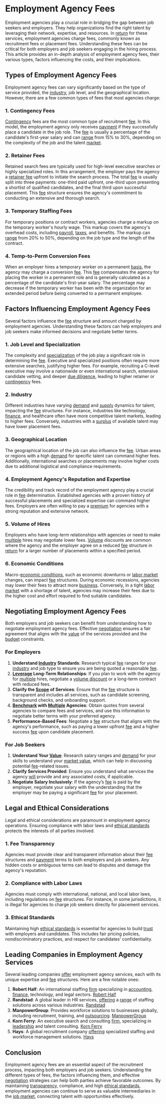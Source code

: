 # Employment Agency Fees

Employment agencies play a crucial role in bridging the gap between job seekers and employers. They help organizations find the right talent by leveraging their network, expertise, and resources. In [return](../r/return.md) for these services, employment agencies charge fees, commonly known as recruitment fees or placement fees. Understanding these fees can be critical for both employers and job seekers engaging in the hiring process. This article provides an in-depth analysis of employment agency fees, their various types, factors influencing the costs, and their implications.

## Types of Employment Agency Fees

Employment agency fees can vary significantly based on the type of service provided, the [industry](../i/industry.md), job level, and the geographical location. However, there are a few common types of fees that most agencies charge:

### 1. Contingency Fees

[Contingency](../c/contingency.md) fees are the most common type of recruitment [fee](../f/fee.md). In this model, the employment agency only receives [payment](../p/payment.md) if they successfully place a candidate in the job role. The [fee](../f/fee.md) is usually a percentage of the candidate's first-year salary and can [range](../r/range.md) from 15% to 30%, depending on the complexity of the job and the talent [market](../m/market.md).

### 2. Retainer Fees

Retained search fees are typically used for high-level executive searches or highly specialized roles. In this arrangement, the employer pays the agency a [retainer fee](../r/retainer_fee.md) upfront to initiate the search process. The total [fee](../f/fee.md) is usually split into three payments: one-third paid upfront, one-third upon presenting a shortlist of qualified candidates, and the final third upon successful placement. This [fee](../f/fee.md) structure ensures the agency's commitment to conducting an extensive and thorough search.

### 3. Temporary Staffing Fees

For temporary positions or contract workers, agencies charge a markup on the temporary worker's hourly wage. This markup covers the agency's overhead costs, including [payroll](../p/payroll.md), [taxes](../t/taxes.md), and benefits. The markup can [range](../r/range.md) from 20% to 50%, depending on the job type and the length of the contract.

### 4. Temp-to-Perm Conversion Fees

When an employer hires a temporary worker on a permanent [basis](../b/basis.md), the agency may charge a conversion [fee](../f/fee.md). This [fee](../f/fee.md) compensates the agency for placing the worker in a permanent role and is generally calculated as a percentage of the candidate's first-year salary. The percentage may decrease if the temporary worker has been with the organization for an extended period before being converted to a permanent employee.

## Factors Influencing Employment Agency Fees

Several factors influence the [fee](../f/fee.md) structure and amount charged by employment agencies. Understanding these factors can help employers and job seekers make informed decisions and negotiate better terms.

### 1. Job Level and Specialization

The complexity and [specialization](../s/specialization.md) of the job play a significant role in determining the [fee](../f/fee.md). Executive and specialized positions often require more extensive searches, justifying higher fees. For example, recruiting a C-level executive may involve a nationwide or even international search, extensive candidate vetting, and deeper [due diligence](../d/due_diligence.md), leading to higher retainer or [contingency](../c/contingency.md) fees.

### 2. Industry

Different industries have varying [demand](../d/demand.md) and [supply](../s/supply.md) dynamics for talent, impacting the [fee](../f/fee.md) structures. For instance, industries like technology, [finance](../f/finance.md), and healthcare often have more competitive talent markets, leading to higher fees. Conversely, industries with a [surplus](../s/surplus.md) of available talent may have lower placement fees.

### 3. Geographical Location

The geographical location of the job can also influence the [fee](../f/fee.md). Urban areas or regions with a high [demand](../d/demand.md) for specific talent can command higher fees. Additionally, international searches or placements may involve higher costs due to additional logistical and compliance requirements.

### 4. Employment Agency's Reputation and Expertise

The credibility and track record of the employment agency play a crucial role in [fee](../f/fee.md) determination. Established agencies with a proven history of successful placements and specialized expertise can command higher fees. Employers are often willing to pay a [premium](../p/premium.md) for agencies with a strong reputation and extensive network.

### 5. Volume of Hires

Employers who have long-term relationships with agencies or need to make [multiple](../m/multiple.md) hires may negotiate lower fees. [Volume](../v/volume.md) discounts are common where the agency and the employer agree on a reduced [fee](../f/fee.md) structure in [return](../r/return.md) for a larger number of placements within a specified period.

### 6. Economic Conditions

Macro-[economic conditions](../e/economic_conditions.md), such as economic downturns or [labor market](../l/labor_market.md) changes, can impact [fee](../f/fee.md) structures. During economic recessions, agencies may lower their fees to attract more [business](../b/business.md). Conversely, in a tight [labor market](../l/labor_market.md) with a shortage of talent, agencies may increase their fees due to the higher cost and effort required to find suitable candidates.

## Negotiating Employment Agency Fees

Both employers and job seekers can benefit from understanding how to negotiate employment agency fees. Effective [negotiation](../n/negotiation.md) ensures a fair agreement that aligns with the [value](../v/value.md) of the services provided and the [budget](../b/budget.md) constraints.

### For Employers

1. **Understand [Industry](../i/industry.md) Standards**: Research typical [fee](../f/fee.md) ranges for your [industry](../i/industry.md) and job type to ensure you are being quoted a reasonable [fee](../f/fee.md).
2. **[Leverage](../l/leverage.md) Long-Term Relationships**: If you plan to work with the agency for [multiple](../m/multiple.md) hires, negotiate a [volume discount](../v/volume_discount.md) or a long-term contract with reduced fees.
3. **Clarify the [Scope](../s/scope.md) of Services**: Ensure that the [fee](../f/fee.md) structure is transparent and includes all services, such as candidate screening, background checks, and onboarding support.
4. **[Benchmark](../b/benchmark.md) with [Multiple](../m/multiple.md) Agencies**: Obtain quotes from several agencies to compare fees and services, and use this information to negotiate better terms with your preferred agency.
5. **Performance-Based Fees**: Negotiate a [fee](../f/fee.md) structure that aligns with the agency's performance, such as paying a lower upfront [fee](../f/fee.md) and a higher success [fee](../f/fee.md) upon candidate placement.

### For Job Seekers

1. **Understand Your [Value](../v/value.md)**: Research salary ranges and [demand](../d/demand.md) for your skills to understand your [market value](../m/market_value.md), which can help in discussing potential [fee](../f/fee.md)-related issues.
2. **Clarify Services Provided**: Ensure you understand what services the agency [will](../w/will.md) provide and any associated costs, if applicable.
3. **Negotiate Salary Inclusively**: If the agency’s [fee](../f/fee.md) is paid by the employer, negotiate your salary with the understanding that the employer may be paying a significant [fee](../f/fee.md) for your placement.

## Legal and Ethical Considerations

Legal and ethical considerations are paramount in employment agency operations. Ensuring compliance with labor laws and [ethical standards](../e/ethical_standards_in_trading.md) protects the interests of all parties involved.

### 1. Fee Transparency

Agencies must provide clear and transparent information about their [fee](../f/fee.md) structures and [payment](../p/payment.md) terms to both employers and job seekers. Any hidden costs or ambiguous terms can lead to disputes and damage the agency's reputation.

### 2. Compliance with Labor Laws

Agencies must comply with international, national, and local labor laws, including regulations on [fee](../f/fee.md) structures. For instance, in some jurisdictions, it is illegal for agencies to charge job seekers directly for placement services.

### 3. Ethical Standards

Maintaining high [ethical standards](../e/ethical_standards_in_trading.md) is essential for agencies to build [trust](../t/trust.md) with employers and candidates. This includes fair pricing policies, nondiscriminatory practices, and respect for candidates' confidentiality.

## Leading Companies in Employment Agency Services

Several leading companies [offer](../o/offer.md) employment agency services, each with its unique expertise and [fee](../f/fee.md) structures. Here are a few notable ones:

1. **Robert Half**: An international staffing [firm](../f/firm.md) specializing in [accounting](../a/accounting.md), [finance](../f/finance.md), technology, and legal sectors. [Robert Half](https://www.roberthalf.com/)
2. **Randstad**: A global leader in HR services, [offering](../o/offering.md) a [range](../r/range.md) of staffing solutions across various industries. [Randstad](https://www.randstad.com/)
3. **ManpowerGroup**: Provides workforce solutions to businesses globally, including recruitment, training, and [outsourcing](../o/outsourcing.md). [ManpowerGroup](https://www.manpowergroup.com/)
4. **Korn Ferry**: An executive search and consulting [firm](../f/firm.md), specializing in [leadership](../l/leadership.md) and talent consulting. [Korn Ferry](https://www.kornferry.com/)
5. **Hays**: A global recruitment company [offering](../o/offering.md) specialized staffing and workforce management solutions. [Hays](https://www.hays.com/)

## Conclusion

Employment agency fees are an essential aspect of the recruitment process, impacting both employers and job seekers. Understanding the different types of fees, the factors influencing them, and effective [negotiation](../n/negotiation.md) strategies can help both parties achieve favorable outcomes. By maintaining [transparency](../t/transparency.md), compliance, and high [ethical standards](../e/ethical_standards_in_trading.md), employment agencies can continue to serve as valuable intermediaries in the [job market](../j/job_market.md), connecting talent with opportunities effectively.